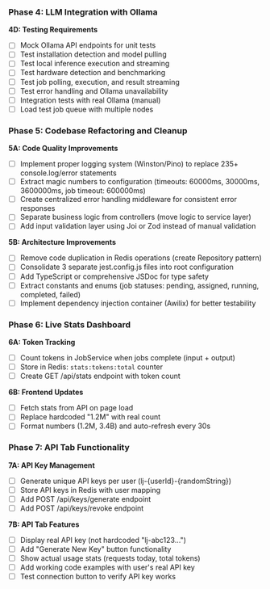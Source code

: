 ### Phase 4: LLM Integration with Ollama

**4D: Testing Requirements**
- [ ] Mock Ollama API endpoints for unit tests
- [ ] Test installation detection and model pulling
- [ ] Test local inference execution and streaming
- [ ] Test hardware detection and benchmarking
- [ ] Test job polling, execution, and result streaming
- [ ] Test error handling and Ollama unavailability
- [ ] Integration tests with real Ollama (manual)
- [ ] Load test job queue with multiple nodes

### Phase 5: Codebase Refactoring and Cleanup

**5A: Code Quality Improvements**
- [ ] Implement proper logging system (Winston/Pino) to replace 235+ console.log/error statements
- [ ] Extract magic numbers to configuration (timeouts: 60000ms, 30000ms, 3600000ms, job timeout: 600000ms)
- [ ] Create centralized error handling middleware for consistent error responses
- [ ] Separate business logic from controllers (move logic to service layer)
- [ ] Add input validation layer using Joi or Zod instead of manual validation

**5B: Architecture Improvements**
- [ ] Remove code duplication in Redis operations (create Repository pattern)
- [ ] Consolidate 3 separate jest.config.js files into root configuration
- [ ] Add TypeScript or comprehensive JSDoc for type safety
- [ ] Extract constants and enums (job statuses: pending, assigned, running, completed, failed)
- [ ] Implement dependency injection container (Awilix) for better testability

### Phase 6: Live Stats Dashboard

**6A: Token Tracking**
- [ ] Count tokens in JobService when jobs complete (input + output)
- [ ] Store in Redis: `stats:tokens:total` counter
- [ ] Create GET /api/stats endpoint with token count

**6B: Frontend Updates**
- [ ] Fetch stats from API on page load
- [ ] Replace hardcoded "1.2M" with real count
- [ ] Format numbers (1.2M, 3.4B) and auto-refresh every 30s

### Phase 7: API Tab Functionality

**7A: API Key Management**
- [ ] Generate unique API keys per user (lj-{userId}-{randomString})
- [ ] Store API keys in Redis with user mapping
- [ ] Add POST /api/keys/generate endpoint
- [ ] Add POST /api/keys/revoke endpoint

**7B: API Tab Features**
- [ ] Display real API key (not hardcoded "lj-abc123...")
- [ ] Add "Generate New Key" button functionality
- [ ] Show actual usage stats (requests today, total tokens)
- [ ] Add working code examples with user's real API key
- [ ] Test connection button to verify API key works